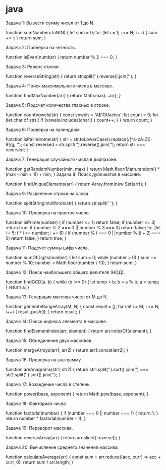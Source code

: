 # java
Задача 1: Вывести сумму чисел от 1 до N.

function sumNumbersToN(N) {
    let sum = 0;
    for (let i = 1; i <= N; i++) {
        sum += i;
    }
    return sum;
}

Задача 2: Проверка на четность.

function isEven(number) {
    return number % 2 === 0;
}

Задача 3: Реверс строки.

function reverseString(str) {
    return str.split('').reverse().join('');
}

Задача 4: Поиск максимального числа в массиве.

function findMaxNumber(arr) {
    return Math.max(...arr);
}

Задача 5: Подсчет количества гласных в строке.

function countVowels(str) {
    const vowels = 'AEIOUaeiou';
    let count = 0;
    for (let char of str) {
        if (vowels.includes(char)) {
            count++;
        }
    }
    return count;
}

Задача 6: Проверка на палиндром.

function isPalindrome(str) {
    str = str.toLowerCase().replace(/[^a-zA-Z0-9]/g, '');
    const reversed = str.split('').reverse().join('');
    return str === reversed;
}

Задача 7: Генерация случайного числа в диапазоне.

function getRandomNumber(min, max) {
    return Math.floor(Math.random() * (max - min + 1)) + min;
}
Задача 8: Поиск дубликатов в массиве.

function findUniqueElements(arr) {
    return Array.from(new Set(arr));
}

Задача 9: Разделение строки на слова.

function splitStringIntoWords(str) {
    return str.split(' ');
}

Задача 10: Проверка на простое число.

function isPrime(number) {
    if (number <= 1) return false;
    if (number <= 3) return true;
    if (number % 2 === 0 || number % 3 === 0) return false;
    for (let i = 5; i * i <= number; i += 6) {
        if (number % i === 0 || number % (i + 2) === 0) return false;
    }
    return true;
}

Задача 11: Подсчет суммы цифр числа.

function sumOfDigits(number) {
    let sum = 0;
    while (number > 0) {
        sum += number % 10;
        number = Math.floor(number / 10);
    }
    return sum;
}

Задача 12: Поиск наибольшего общего делителя (НОД).

function findGCD(a, b) {
    while (b !== 0) {
        let temp = b;
        b = a % b;
        a = temp;
    }
    return a;
}

Задача 13: Генерация массива чисел от M до N.

function generateRangeArray(M, N) {
    const result = [];
    for (let i = M; i <= N; i++) {
        result.push(i);
    }
    return result;
}

Задача 14: Поиск индекса элемента в массиве.

function findElementIndex(arr, element) {
    return arr.indexOf(element);
}

Задача 15: Объединение двух массивов.

function mergeArrays(arr1, arr2) {
    return arr1.concat(arr2);
}

Задача 16: Проверка на анаграмму.

function areAnagrams(str1, str2) {
    return str1.split('').sort().join('') === str2.split('').sort().join('');
}

Задача 17: Возведение числа в степень.

function power(base, exponent) {
    return Math.pow(base, exponent);
}

Задача 18: Факториал числа.

function factorial(number) {
    if (number === 0 || number === 1) {
        return 1;
    }
    return number * factorial(number - 1);
}

Задача 19: Переворот массива.

function reverseArray(arr) {
    return arr.slice().reverse();
}

Задача 20: Вычисление среднего значения массива.

function calculateAverage(arr) {
    const sum = arr.reduce((acc, curr) => acc + curr, 0);
    return sum / arr.length;
}
